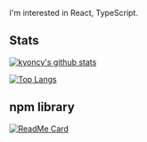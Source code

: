 I'm interested in React, TypeScript.

## Stats

[![kyoncy's github stats](https://github-readme-stats.vercel.app/api?username=kyoncy&count_private=true&show_icons=true)](https://github.com/kyoncy)

[![Top Langs](https://github-readme-stats.vercel.app/api/top-langs/?username=kyoncy&layout=compact&hide=VHDL,Verilog&langs_count=8)](https://github.com/kyoncy)

## npm library

[![ReadMe Card](https://github-readme-stats.vercel.app/api/pin/?username=kyoncy&repo=react-markdown-heading)](https://github.com/kyoncy)


<!--
**kyoncy/kyoncy** is a ✨ _special_ ✨ repository because its `README.md` (this file) appears on your GitHub profile.

Here are some ideas to get you started:

- 🔭 I’m currently working on ...
- 🌱 I’m currently learning ...
- 👯 I’m looking to collaborate on ...
- 🤔 I’m looking for help with ...
- 💬 Ask me about ...
- 📫 How to reach me: ...
- 😄 Pronouns: ...
- ⚡ Fun fact: ...
-->
